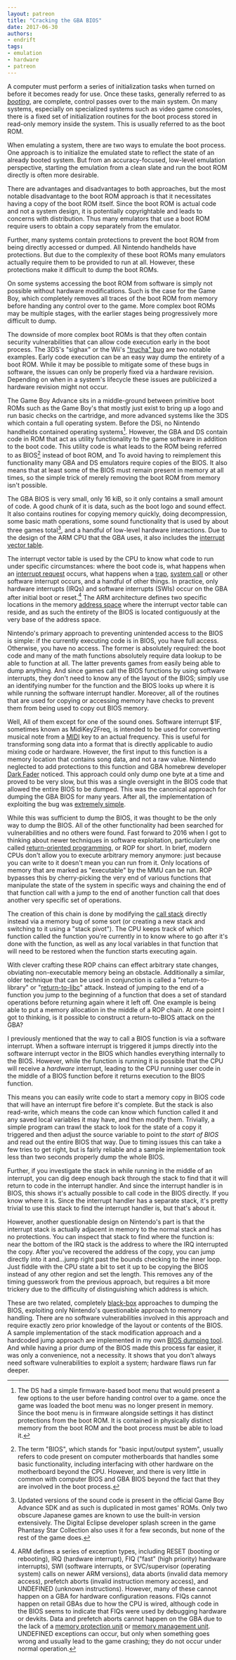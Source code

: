 ```yaml
---
layout: patreon
title: "Cracking the GBA BIOS"
date: 2017-06-30
authors:
- endrift
tags:
- emulation
- hardware
- patreon
---
```

A computer must perform a series of initialization tasks when turned on before it becomes ready for use. Once these tasks, generally referred to as *[booting](https://en.wikipedia.org/wiki/Bootstrapping)*, are complete, control passes over to the main system. On many systems, especially on specialized systems such as video game consoles, there is a fixed set of initialization routines for the boot process stored in read-only memory inside the system. This is usually referred to as the boot ROM.

When emulating a system, there are two ways to emulate the boot process. One approach is to initialize the emulated state to reflect the state of an already booted system. But from an accuracy-focused, low-level emulation perspective, starting the emulation from a clean slate and run the boot ROM directly is often more desirable.

There are advantages and disadvantages to both approaches, but the most notable disadvantage to the boot ROM approach is that it necessitates having a copy of the boot ROM itself. Since the boot ROM is actual code and not a system design, it is potentially copyrightable and leads to concerns with distribution. Thus many emulators that use a boot ROM require users to obtain a copy separately from the emulator.

Further, many systems contain protections to prevent the boot ROM from being directly accessed or dumped. All Nintendo handhelds have protections. But due to the complexity of these boot ROMs many emulators actually require them to be provided to run at all. However, these protections make it difficult to dump the boot ROMs.
<!--more-->

On some systems accessing the boot ROM from software is simply not possible without hardware modifications. Such is the case for the Game Boy, which completely removes all traces of the boot ROM from memory before handing any control over to the game. More complex boot ROMs may be multiple stages, with the earlier stages being progressively more difficult to dump.


The downside of more complex boot ROMs is that they often contain security vulnerabilities that can allow code execution early in the boot process. The 3DS's "sighax" or the Wii's ["trucha" bug](http://wiibrew.org/wiki/Signing_bug) are two notable examples. Early code execution can be an easy way dump the entirety of a boot ROM. While it may be possible to mitigate some of these bugs in software, the issues can only be properly fixed via a hardware revision. Depending on when in a system's lifecycle these issues are publicized a hardware revision might not occur.

The Game Boy Advance sits in a middle-ground between primitive boot ROMs such as the Game Boy's that mostly just exist to bring up a logo and run basic checks on the cartridge, and more advanced systems like the 3DS which contain a full operating system. Before the DSi, no Nintendo handhelds contained operating systems[^ds-boot]. However, the GBA and DS contain code in ROM that act as utility functionality to the game software in addition to the boot code. This utility code is what leads to the ROM being referred to as BIOS[^bios-definition] instead of boot ROM, and To avoid having to reimplement this functionality many GBA and DS emulators require copies of the BIOS. It also means that at least some of the BIOS must remain present in memory at all times, so the simple trick of merely removing the boot ROM from memory isn't possible.

[^ds-boot]: The DS had a simple firmware-based boot menu that would present a few options to the user before handing control over to a game. once the game was loaded the boot menu was no longer present in memory. Since the boot menu is in firmware alongside settings it has distinct protections from the boot ROM. It is contained in physically distinct memory from the boot ROM and the boot process must be able to load it.

[^bios-definition]: The term "BIOS", which stands for "basic input/output system", usually refers to code present on computer motherboards that handles some basic functionality, including interfacing with other hardware on the motherboard beyond the CPU. However, and there is very little in common with computer BIOS and GBA BIOS beyond the fact that they are involved in the boot process.

The GBA BIOS is very small, only 16 kiB, so it only contains a small amount of code. A good chunk of it is data, such as the boot logo and sound effect. It also contains routines for copying memory quickly, doing decompression, some basic math operations, some sound functionality that is  used by about three games total[^agbsound], and a handful of low-level hardware interactions. Due to the design of the ARM CPU that the GBA uses, it also includes the [interrupt vector table](https://en.wikipedia.org/wiki/Interrupt_vector_table).

[^agbsound]: Updated versions of the sound code is present in the official Game Boy Advance SDK and as such is duplicated in most games' ROMs. Only two obscure Japanese games are known to use the built-in version extensively. The Digital Eclipse developer splash screen in the game Phantasy Star Collection also uses it for a few seconds, but none of the rest of the game does.

The interrupt vector table is used by the CPU to know what code to run under specific circumstances: where the boot code is, what happens when an [interrupt request](https://en.wikipedia.org/wiki/Interrupt_request_(PC_architecture)) occurs, what happens when a [trap](https://en.wikipedia.org/wiki/Trap_(computing)), [system call](https://en.wikipedia.org/wiki/System_call) or other software interrupt occurs, and a handful of other things. In practice, only hardware interrupts (IRQs) and software interrupts (SWIs) occur on the GBA after initial boot or reset.[^arm-exceptions] The ARM architecture defines two specific locations in the memory [address space](https://en.wikipedia.org/wiki/Address_space) where the interrupt vector table can reside, and as such the entirety of the BIOS is located contiguously at the very base of the address space.

[^arm-exceptions]: ARM defines a series of exception types, including RESET (booting or rebooting), IRQ (hardware interrupt), FIQ ("fast" (high priority) hardware interrupts), SWI (software interrupts, or SVC/supervisor (operating system) calls on newer ARM versions), data aborts (invalid data memory access), prefetch aborts (invalid instruction memory access), and UNDEFINED (unknown instructions). However, many of these cannot happen on a GBA for hardware configuration reasons. FIQs cannot happen on retail GBAs due to how the CPU is wired, although code in the BIOS seems to indicate that FIQs were used by debugging hardware or devkits. Data and prefetch aborts cannot happen on the GBA due to the lack of a [memory protection unit](https://en.wikipedia.org/wiki/Memory_protection) or [memory management unit](https://en.wikipedia.org/wiki/Memory_management_unit). UNDEFINED exceptions can occur, but only when something goes wrong and usually lead to the game crashing; they do not occur under normal operation.

Nintendo's primary approach to preventing unintended access to the BIOS is simple: if the currently executing code is in BIOS, you have full access. Otherwise, you have no access. The former is absolutely required: the boot code and many of the math functions absolutely require data lookup to be able to function at all. The latter prevents games from easily being able to dump anything. And since games call the BIOS functions by using software interrupts, they don't need to know any of the layout of the BIOS; simply use an identifying number for the function and the BIOS looks up where it is while running the software interrupt handler. Moreover, all of the routines that are used for copying or accessing memory have checks to prevent them from being used to copy out BIOS memory.

Well, All of them except for one of the sound ones. Software interrupt $1F, sometimes known as MidiKey2Freq, is intended to be used for converting musical note from a [MIDI](https://en.wikipedia.org/wiki/MIDI) key to an actual frequency. This is useful for transforming song data into a format that is directly applicable to audio mixing code or hardware. However, the first input to this function is a memory location that contains song data, and not a raw value. Nintendo neglected to add protections to this function and GBA homebrew developer [Dark Fader](https://www.darkfader.net/gba/main.html) noticed. This approach could only dump one byte at a time and proved to be very slow, but this was a single oversight in the BIOS code that allowed the entire BIOS to be dumped. This was the canonical approach for dumping the GBA BIOS for many years. After all, the implementation of exploiting the bug was [extremely simple](https://files.darkfader.net//gba/files/dumprom.cpp).

While this was sufficient to dump the BIOS, it was thought to be the only way to dump the BIOS. All of the other functionality had been searched for vulnerabilities and no others were found. Fast forward to 2016 when I got to thinking about newer techniques in software exploitation, particularly one called [return-oriented programming](https://en.wikipedia.org/wiki/Return-oriented_programming), or ROP for short. In brief, modern CPUs don't allow you to execute arbitrary memory anymore: just because you can write to it doesn't mean you can run from it. Only locations of memory that are marked as "executable" by the MMU can be run. ROP bypasses this by cherry-picking the very end of various functions that manipulate the state of the system in specific ways and chaining the end of that function call with a jump to the end of another function call that does another very specific set of operations.

The creation of this chain is done by modifying the [call stack](https://en.wikipedia.org/wiki/Call_stack) directly instead via a memory bug of some sort (or creating a new stack and switching to it using a "stack pivot"). The CPU keeps track of which function called the function you're currently in to know where to go after it's done with the function, as well as any local variables in that function that will need to be restored when the function starts executing again.

With clever crafting these ROP chains can effect arbitrary state changes, obviating non-executable memory being an obstacle. Additionally a similar, older technique that can be used in conjunction is called a "return-to-library" or "[return-to-libc](https://en.wikipedia.org/wiki/Return-to-libc_attack)" attack. Instead of jumping to the end of a function you jump to the beginning of a function that does a set of standard operations before returning again where it left off. One example is being able to put a memory allocation in the middle of a ROP chain. At one point I got to thinking, is it possible to construct a return-to-BIOS attack on the GBA?

I previously mentioned that the way to call a BIOS function is via a software interrupt. When a software interrupt is triggered it jumps directly into the software interrupt vector in the BIOS which handles everything internally to the BIOS. However, while the function is running it is possible that the CPU will receive a *hardware* interrupt, leading to the CPU running user code in the middle of a BIOS function before it returns execution to the BIOS function.

This means you can easily write code to start a memory copy in BIOS code that will have an interrupt fire before it's complete. But the stack is also read-write, which means the code can know which function called it and any saved local variables it may have, and then modify them. Trivially, a simple program can trawl the stack to look for the state of a copy it triggered and then adjust the source variable to point to *the start of BIOS* and read out the entire BIOS that way. Due to timing issues this can take a few tries to get right, but is fairly reliable and a sample implementation took less than two seconds properly dump the whole BIOS.

Further, if you investigate the stack in while running in the middle of an interrupt, you can dig deep enough back through the stack to find that it will return to code in the interrupt handler. And since the interrupt handler is in BIOS, this shows it's actually possible to call code in the BIOS directly. If you know where it is. Since the interrupt handler has a separate stack, it's pretty trivial to use this stack to find the interrupt handler is, but that's about it.

However, another questionable design on Nintendo's part is that the interrupt stack is actually adjacent in memory to the normal stack and has no protections. You can inspect that stack to find where the function is: near the bottom of the IRQ stack is the address to where the IRQ interrupted the copy. After you've recovered the address of the copy, you can jump directly into it and…jump right past the bounds checking to the inner loop. Just fiddle with the CPU state a bit to set it up to be copying the BIOS instead of any other region and set the length. This removes any of the timing guesswork from the previous approach, but requires a bit more trickery due to the difficulty of distinguishing which address is which.

These are two related, completely [black-box](https://en.wikipedia.org/wiki/Black_box) approaches to dumping the BIOS, exploiting only Nintendo's questionable approach to memory handling. There are no software vulnerabilities involved in this approach and require exactly zero prior knowledge of the layout or contents of the BIOS. A sample implementation of the stack modification approach and a hardcoded jump approach are implemented in my own [BIOS dumping tool](https://github.com/mgba-emu/bios-dump). And while having a prior dump of the BIOS made this process far easier, it was only a convenience, not a necessity. It shows that you don't always need software vulnerabilities to exploit a system; hardware flaws run far deeper.
